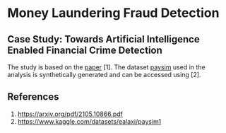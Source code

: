 # Money Laundering Fraud Detection

## Case Study: Towards Artificial Intelligence Enabled Financial Crime Detection

The study is based on the [paper](https://arxiv.org/pdf/2105.10866.pdf) [1]. The dataset [paysim](https://www.kaggle.com/datasets/ealaxi/paysim1) used in the analysis is synthetically generated and can be accessed using [2].


## References
1) https://arxiv.org/pdf/2105.10866.pdf
2) https://www.kaggle.com/datasets/ealaxi/paysim1

